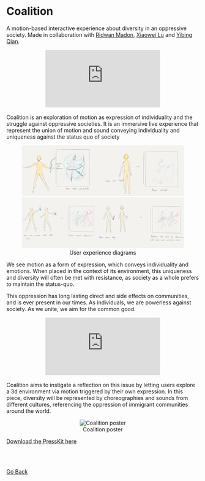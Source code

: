 <!--
title: "Coalition"
date:  "2018-12-15"
display: true
image: "img/portfolio/coalition.png"
weight: 1
-->

# Coalition

A motion-based interactive experience about diversity in an oppressive society. <!--more-->
Made in collaboration with [Ridwan Madon](https://www.ridwanmadon.com/), [Xiaowei Lu](https://wp.nyu.edu/llllllxw/author/xl2334/) and [Yibing Qian](http://yibingqian.org/).


<figure class="vid_container vid_16x9 vid_ext" style="text-align: center">
  <iframe src="https://www.youtube.com/embed/mPhG_J-Jd5M" frameborder="0" allow="accelerometer; encrypted-media; gyroscope" allowfullscreen></iframe>
</figure>

Coalition is an exploration of motion as expression of individuality and the struggle against oppressive societies. It is an immersive live experience that represent the union of motion and sound conveying individuality and uniqueness against the status quo of society

<figure class="proj_img proj_img_center" style="text-align: center">
  <img class="p_capture" src="./coalition_ux1.jpg" alt="Solo user experience">
  <br/>
  <img class="p_capture" src="./coalition_ux2.jpg" alt="Dual user experience">
	<figcaption>User experience diagrams</figcaption>
</figure>

We see motion as a form of expression, which conveys individuality and emotions. When placed in the context of its environment, this uniqueness and diversity will often be met with resistance, as society as a whole prefers to maintain the status-quo.

This oppression has long lasting direct and side effects on communities, and is ever present in our times. As individuals, we are powerless against society. As we unite, we aim for the common good.

<figure class="vid_container vid_16x9 vid_ext" style="text-align: center">
  <iframe src="https://player.vimeo.com/video/327081816"  frameborder="0" webkitallowfullscreen mozallowfullscreen allowfullscreen></iframe>
</figure>

Coalition aims to instigate a reflection on this issue by letting users explore a 3d environment via motion triggered by their own expression. In this piece, diversity will be represented by choreographies and sounds from different cultures, referencing the oppression of immigrant communities around the world.

<figure class="proj_img proj_img_tall" style="text-align: center">
  <img class="p_capture" src="./coalition_poster.jpg" alt="Coalition poster">
  <figcaption>Coalition poster</figcaption>
</figure>

[Download the PressKit here](./Coalition_PressKit.pdf)

<br/>
<br/>

<a href="#" onClick="history.go(-1);return true;">Go Back</a>
